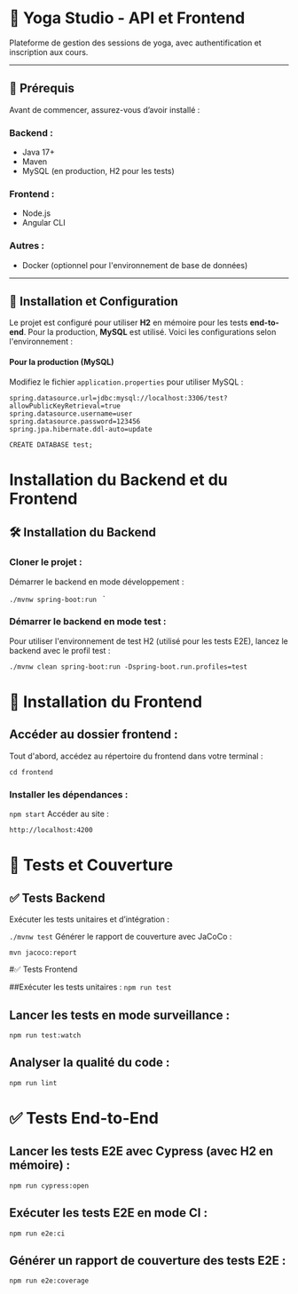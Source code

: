 # 🧘 Yoga Studio - API et Frontend

Plateforme de gestion des sessions de yoga, avec authentification et inscription aux cours.

---

## 📌 Prérequis

Avant de commencer, assurez-vous d’avoir installé :

### Backend :
- Java 17+
- Maven
- MySQL (en production, H2 pour les tests)

### Frontend :
- Node.js
- Angular CLI

### Autres :
- Docker (optionnel pour l'environnement de base de données)

---

## 🚀 Installation et Configuration

Le projet est configuré pour utiliser **H2** en mémoire pour les tests **end-to-end**. Pour la production, **MySQL** est utilisé. Voici les configurations selon l'environnement :

#### Pour la production (MySQL)
Modifiez le fichier `application.properties` pour utiliser MySQL :

```properties
spring.datasource.url=jdbc:mysql://localhost:3306/test?allowPublicKeyRetrieval=true
spring.datasource.username=user
spring.datasource.password=123456
spring.jpa.hibernate.ddl-auto=update
```

```
CREATE DATABASE test;
```
# Installation du Backend et du Frontend

## 🛠 Installation du Backend

### Cloner le projet :
Démarrer le backend en mode développement :

`./mvnw spring-boot:run
`
`
### Démarrer le backend en mode test :
Pour utiliser l'environnement de test H2 (utilisé pour les tests E2E), lancez le backend avec le profil test :

`
./mvnw clean spring-boot:run -Dspring-boot.run.profiles=test
`


# 🎨 Installation du Frontend

## Accéder au dossier frontend :
Tout d'abord, accédez au répertoire du frontend dans votre terminal :

```
cd frontend
```

### Installer les dépendances :

`npm start`
Accéder au site :

`http://localhost:4200`

# 🧪 Tests et Couverture

## ✅ Tests Backend
Exécuter les tests unitaires et d’intégration :

`./mvnw test`
Générer le rapport de couverture avec JaCoCo :


`mvn jacoco:report`


#✅ Tests Frontend

##Exécuter les tests unitaires :
`npm run test`

## Lancer les tests en mode surveillance :
`npm run test:watch`

## Analyser la qualité du code :
`npm run lint`

# ✅ Tests End-to-End
## Lancer les tests E2E avec Cypress (avec H2 en mémoire) :
`npm run cypress:open`


## Exécuter les tests E2E en mode CI :
`npm run e2e:ci`

## Générer un rapport de couverture des tests E2E :

`npm run e2e:coverage`

